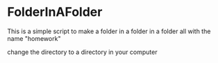 # FolderInAFolder
This is a simple script to make a folder in a folder in a folder all with the name "homework"

change the directory to a directory in your computer
